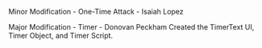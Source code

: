 Minor Modification - One-Time Attack - Isaiah Lopez


Major Modification - Timer - Donovan Peckham
  Created the TimerText UI, Timer Object, and Timer Script.
